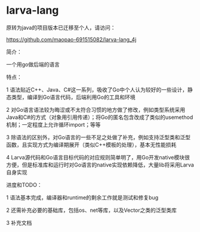 larva-lang
==========

原转为java的项目版本已迁移至个人，请访问：

<https://github.com/maopao-691515082/larva-lang_4j>

简介：

一个用go做后端的语言

特点：

1 语法贴近C++、Java、C#这一系列，吸收了Go中个人认为较好的一些设计，静态类型，编译到Go语言代码，后端利用Go的工具和环境

2 对Go语言语法较为晦涩或不太符合习惯的地方做了修改，例如类型系统采用Java和C#的方式（对象用引用传递）；将Go的匿名包含改成了类似的usemethod机制；一定程度上允许循环import；等等

3 除语法的区别外，对Go语言的一些不足之处做了补充，例如支持泛型类和泛型函数，且实现方式为编译期展开（类似C++模板的处理），基本无性能损耗

4 Larva源代码和Go语言目标代码的对应规则简单明了，用Go开发native模块很方便，但是标准库和运行时对Go语言的native实现依赖降低，大量lib将采用Larva自身实现

进度和TODO：

1 语法基本完成，编译器和runtime的剩余工作就是测试和修复bug

2 还需补充必要的基础库，包括os、net等库，以及Vector之类的泛型类库

3 补充文档
